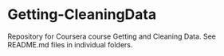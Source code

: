 # Getting-CleaningData
Repository for Coursera course Getting and Cleaning Data. See README.md files in individual folders.

